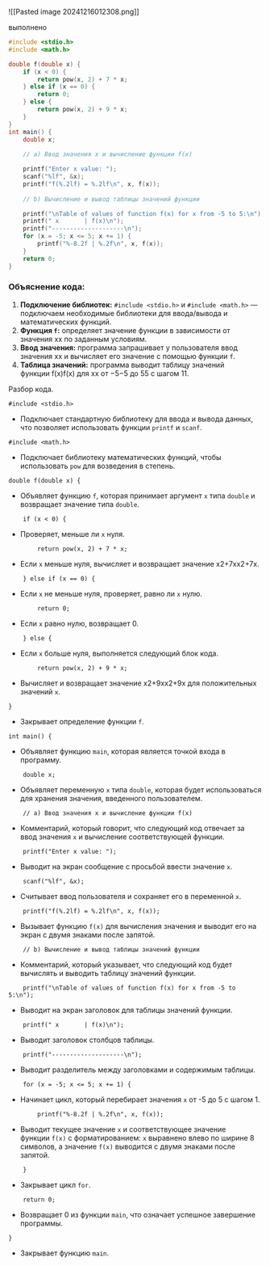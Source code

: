
![[Pasted image 20241216012308.png]]



выполнено 



```C
#include <stdio.h>
#include <math.h>

double f(double x) {
    if (x < 0) {
        return pow(x, 2) + 7 * x;
    } else if (x == 0) {
        return 0;
    } else {
        return pow(x, 2) + 9 * x;
    }
}  
int main() {
    double x;
    
    // a) Ввод значения x и вычисление функции f(x)

    printf("Enter x value: ");
    scanf("%lf", &x);
    printf("f(%.2lf) = %.2lf\n", x, f(x));
    
    // b) Вычисление и вывод таблицы значений функции

    printf("\nTable of values of function f(x) for x from -5 to 5:\n");
    printf(" x       | f(x)\n");
    printf("--------------------\n");
    for (x = -5; x <= 5; x += 1) {
        printf("%-8.2f | %.2f\n", x, f(x));
    }
    return 0;
}
```

### Объяснение кода:

1. **Подключение библиотек:** `#include <stdio.h>` и `#include <math.h>` — подключаем необходимые библиотеки для ввода/вывода и математических функций.
2. **Функция `f`:** определяет значение функции в зависимости от значения xx по заданным условиям.
3. **Ввод значения:** программа запрашивает у пользователя ввод значения xx и вычисляет его значение с помощью функции `f`.
4. **Таблица значений:** программа выводит таблицу значений функции f(x)f(x) для xx от −5−5 до 55 с шагом 11.


Разбор кода.


```
#include <stdio.h>
```

- Подключает стандартную библиотеку для ввода и вывода данных, что позволяет использовать функции `printf` и `scanf`.

```
#include <math.h>
```

- Подключает библиотеку математических функций, чтобы использовать `pow` для возведения в степень.


```
double f(double x) {
```

- Объявляет функцию `f`, которая принимает аргумент `x` типа `double` и возвращает значение типа `double`.


```
    if (x < 0) {
```

- Проверяет, меньше ли `x` нуля.

```
        return pow(x, 2) + 7 * x;
```

- Если `x` меньше нуля, вычисляет и возвращает значение x2+7xx2+7x.


```
    } else if (x == 0) {
```

- Если `x` не меньше нуля, проверяет, равно ли `x` нулю.



```
        return 0;
```

- Если `x` равно нулю, возвращает 0.



```
    } else {
```

- Если `x` больше нуля, выполняется следующий блок кода.



```
        return pow(x, 2) + 9 * x;
```

- Вычисляет и возвращает значение x2+9xx2+9x для положительных значений `x`.



```
}  
```

- Закрывает определение функции `f`.



```
int main() {
```

- Объявляет функцию `main`, которая является точкой входа в программу.


```
    double x;
```

- Объявляет переменную `x` типа `double`, которая будет использоваться для хранения значения, введенного пользователем.



```
    // a) Ввод значения x и вычисление функции f(x)
```

- Комментарий, который говорит, что следующий код отвечает за ввод значения `x` и вычисление соответствующей функции.



```
    printf("Enter x value: ");
```

- Выводит на экран сообщение с просьбой ввести значение `x`.



```
    scanf("%lf", &x);
```

- Считывает ввод пользователя и сохраняет его в переменной `x`.



```
    printf("f(%.2lf) = %.2lf\n", x, f(x));
```

- Вызывает функцию `f(x)` для вычисления значения и выводит его на экран с двумя знаками после запятой.


```
    // b) Вычисление и вывод таблицы значений функции
```

- Комментарий, который указывает, что следующий код будет вычислять и выводить таблицу значений функции.


```
    printf("\nTable of values of function f(x) for x from -5 to 5:\n");
```

- Выводит на экран заголовок для таблицы значений функции.


```
    printf(" x       | f(x)\n");
```

- Выводит заголовок столбцов таблицы.



```
    printf("--------------------\n");
```

- Выводит разделитель между заголовками и содержимым таблицы.


```
    for (x = -5; x <= 5; x += 1) {
```

- Начинает цикл, который перебирает значения `x` от -5 до 5 с шагом 1.



```
        printf("%-8.2f | %.2f\n", x, f(x));
```

- Выводит текущее значение `x` и соответствующее значение функции `f(x)` с форматированием: `x` выравнено влево по ширине 8 символов, а значение `f(x)` выводится с двумя знаками после запятой.



```
    }
```

- Закрывает цикл `for`.



```
    return 0;
```

- Возвращает 0 из функции `main`, что означает успешное завершение программы.


```
}
```

- Закрывает функцию `main`.